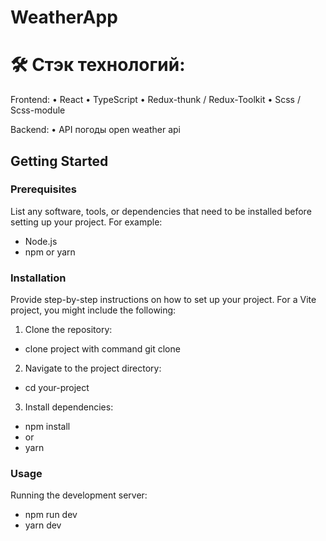 # WeatherApp 

# 🛠 Стэк технологий:
Frontend:
• React
• TypeScript
• Redux-thunk / Redux-Toolkit
• Scss / Scss-module

Backend:
• API погоды open weather api

## Getting Started

### Prerequisites

List any software, tools, or dependencies that need to be installed before setting up your project. For example:

- Node.js
- npm or yarn

### Installation

Provide step-by-step instructions on how to set up your project. For a Vite project, you might include the following:

1. Clone the repository:

- clone project with command
git clone 

2. Navigate to the project directory:
- cd your-project

3. Install dependencies:
- npm install
- or
- yarn

### Usage

Running the development server:

- npm run dev
- yarn dev
